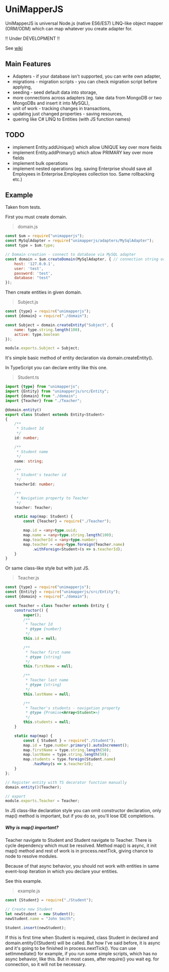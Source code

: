 # UniMapperJS
UniMapperJS is universal Node.js (native ES6/ES7) LINQ-like object mapper (ORM/ODM) which can map whatever you create adapter for.

!! Under DEVELOPMENT !!

See [wiki](https://github.com/Hookyns/unimapperjs/wiki)


## Main Features
- Adapters - if your database isn't supported, you can write own adapter,
- migrations - migration scripts - you can check migration script before applying,
- seeding - seed default data into storage,
- more connections across adapters (eg. take data from MongoDB or two MongoDBs and insert it into MySQL),
- unit of work - tracking changes in transactions,
- updating just changed properties - saving resources,
- quering like C# LINQ to Entities (with JS function names)


## TODO
- implement Entity.addUnique() which allow UNIQUE key over more fields
- implement Entity.addPrimary() which allow PRIMARY key over more fields
- implement bulk operations
- implement nested operations (eg. saving Enterprise should save all Employees in Enterprise.Employees collection too. Same rollbacking etc.)

## Example
Taken from tests.

First you must create domain. 
> domain.js
```javascript
const $um = require("unimapperjs");
const MySqlAdapter = require("unimapperjs/adapters/MySqlAdapter");
const type = $um.type;

// Domain creation - connect to database via MySQL adapter
const domain = $um.createDomain(MySqlAdapter, { // connection string or object with options - specific to adapter
    host: '127.0.0.1',
    user: 'test',
    password: 'test',
    database: "test"
});
```

Then create entities in given domain.
> Subject.js
```javascript
const {type} = require("unimapperjs");
const {domain} = require("./domain");

const Subject = domain.createEntity("Subject", {
    name: type.string.length(100),
    active: type.boolean
});

module.exports.Subject = Subject;
```
It's simple basic method of entity declaration via domain.createEntity().

In TypeScript you can declare entity like this one.
> Student.ts
```typescript
import {type} from "unimapperjs";
import {Entity} from "unimapperjs/src/Entity";
import {domain} from "./domain";
import {Teacher} from "./Teacher";

@domain.entity()
export class Student extends Entity<Student>
{
    /**
     * Student Id
     */
    id: number;

    /**
     * Student name
     */
    name: string;

    /**
     * Student's teacher id
     */
    teacherId: number;

    /**
     * Navigation property to Teacher
     */
    teacher: Teacher;

    static map(map: Student) {
        const {Teacher} = require("./Teacher");

        map.id = <any>type.uuid;
        map.name = <any>type.string.length(100);
        map.teacherId = <any>type.number;
        map.teacher = <any>type.foreign(Teacher.name)
            .withForeign<Student>(s => s.teacherId);
    }
}
```

Or same class-like style but with just JS.
> Teacher.js
```javascript
const {type} = require("unimapperjs");
const {Entity} = require("unimapperjs/src/Entity");
const {domain} = require("./domain");

const Teacher = class Teacher extends Entity {
    constructor() {
        super();
	    /**
         * Teacher Id
	     * @type {number}
	     */
	    this.id = null;

	    /**
         * Teacher first name
	     * @type {string}
	     */
	    this.firstName = null;

	    /**
         * Teacher last name
	     * @type {string}
	     */
	    this.lastName = null;

	    /**
         * Teacher's students - navigation property
	     * @type {Promise<Array<Student>>}
	     */
	    this.students = null;
    }

    static map(map) {
        const { Student } = require("./Student");
        map.id = type.number.primary().autoIncrement();
        map.firstName = type.string.length(50);
        map.lastName = type.string.length(50);
        map.students = type.foreign(Student.name)
            .hasMany(s => s.teacherId);
    }
};

// Register entity with TS decorator function manually
domain.entity()(Teacher);

// export
module.exports.Teacher = Teacher;
```

In JS class-like declaration style you can omit constructor declaration, 
only map() method is important, but if you do so, you'll lose IDE completions.

##### Why is map() important?
Teacher navigate to Student and Student navigate to Teacher. 
There is cycle dependency which must be resolved. Method map() is async,
it init map() method and rest of work is in process.nextTick, giving chance to node
to resolve modules.

Because of that async behavior, you should not work with entities in same event-loop
iteration in which you declare your entities. 

See this example.
> example.js
```javascript
const {Student} = require("./Student");

// Create new Student
let newStudent = new Student();
newStudent.name = "John Smith";

Student.insert(newStudent);
```

If this is first time when Student is required, class Student in declared 
and domain.entity()(Student) will be called. But how I've said before, it is async
and it's going to be finished in process.nextTick(). You can use setImmediate() for example, 
if you run some simple scripts, which has no async behavior, like this.
But in most cases, after require() you wait eg. for connection, so it will not be necessary.
